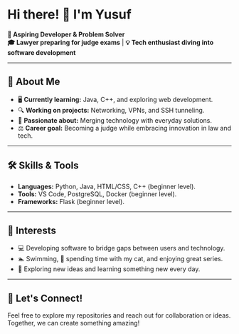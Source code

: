 # Hi there! 👋 I'm Yusuf  

**🚀 Aspiring Developer & Problem Solver**  
**🎓 Lawyer preparing for judge exams** | **💡 Tech enthusiast diving into software development**

---

## 📝 About Me  
- 🖥️ **Currently learning:** Java, C++, and exploring web development.  
- 🔍 **Working on projects:** Networking, VPNs, and SSH tunneling.  
- 🌱 **Passionate about:** Merging technology with everyday solutions.  
- ⚖️ **Career goal:** Becoming a judge while embracing innovation in law and tech.  

---

## 🛠️ Skills & Tools  
- **Languages:** Python, Java, HTML/CSS, C++ (beginner level).  
- **Tools:** VS Code, PostgreSQL, Docker (beginner level).  
- **Frameworks:** Flask (beginner level).  

---

## 🌟 Interests  
- 💻 Developing software to bridge gaps between users and technology.  
- 🏊 Swimming, 🐾 spending time with my cat, and enjoying great series.  
- 🔎 Exploring new ideas and learning something new every day.  

---

## 🤝 Let's Connect!  
Feel free to explore my repositories and reach out for collaboration or ideas. Together, we can create something amazing!  
